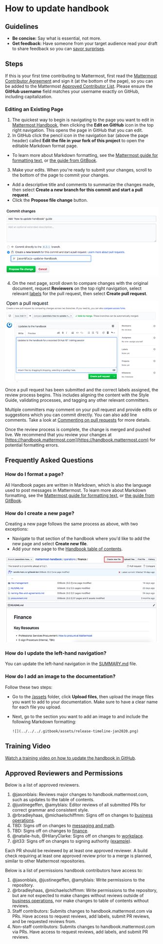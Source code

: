# How to update handbook

## Guidelines

* **Be concise:** Say what is essential, not more. 
* **Get feedback:** Have someone from your target audience read your draft to share feedback so you can [savor surprises](../about-mattermost/mindsets.md#savor-surprises).

## Steps

If this is your first time contributing to Mattermost, first read the [Mattermost Contributor Agreement](https://www.mattermost.org/mattermost-contributor-agreement/) and sign it \(at the bottom of the page\), so you can be added to the Mattermost [Approved Contributor List](https://docs.google.com/spreadsheets/d/1NTCeG-iL_VS9bFqtmHSfwETo5f-8MQ7oMDE5IUYJi_Y/pubhtml?gid=0&single=true). Please ensure the **GitHub username** field matches your username exactly on GitHub, including capitalization.

### Editing an Existing Page

1. The quickest way to begin is navigating to the page you want to edit in [Mattermost Handbook](https://handbook.mattermost.com/), then clicking the **Edit on GitHub** icon in the top right navigation. This opens the page in GitHub that you can edit.
2. In GitHub click the pencil icon in the navigation bar (above the page header) called **Edit the file in your fork of this project** to open the editable Markdown format page. 
- To learn more about Markdown formatting, see the [Mattermost guide for formatting text](https://docs.mattermost.com/help/messaging/formatting-text.html), or [the guide from GitBook](https://docs.gitbook.com/editing-content/markdown).
3. Make your edits. When you're ready to submit your changes, scroll to the bottom of the page to commit your changes.

* Add a descriptive title and comments to summarize the changes made, then select **Create a new branch for this commit and start a pull request**.
* Click the **Propose file change** button.

![](../../.gitbook/assets/how-to-update-handbook-commit-changes.png)

4. On the next page, scroll down to compare changes with the original document, request **Reviewers** on the top right navigation, select relevant [labels](https://developers.mattermost.com/contribute/getting-started/labels/) for the pull request, then select **Create pull request**.

![](../../.gitbook/assets/how-to-update-handbook-create-new-pull-request.png)

Once a pull request has been submitted and the correct labels assigned, the review process begins. This includes aligning the content with the Style Guide, validating processes, and tagging any other relevant committers.

Multiple committers may comment on your pull request and provide edits or suggestions which you can commit directly. You can also add line comments. Take a look at [Commenting on pull requests](https://help.github.com/en/github/collaborating-with-issues-and-pull-requests/commenting-on-a-pull-request) for more details.

Once the review process is complete, the change is merged and pushed live. We recommend that you review your changes at [https://handbook.mattermost.com](https://handbook.mattermost.com) for potential formatting errors.

## Frequently Asked Questions

### How do I format a page?

All Handbook pages are written in Markdown, which is also the language used to post messages in Mattermost. To learn more about Markdown formatting, see the [Mattermost guide for formatting text](https://docs.mattermost.com/help/messaging/formatting-text.html), or [the guide from GitBook](https://docs.gitbook.com/editing-content/markdown).

### How do I create a new page?

Creating a new page follows the same process as above, with two exceptions:

* Navigate to that section of the handbook where you'd like to add the new page and select **Create new file**.
* Add your new page to the [Handbook table of contents](https://github.com/mattermost/mattermost-handbook/blob/0.2.1/SUMMARY.md).

![](../../.gitbook/assets/how-to-update-handbook-create-new-file.png)

### How do I update the left-hand navigation?

You can update the left-hand navigation in the [SUMMARY.md](https://github.com/mattermost/mattermost-handbook/blob/0.2.1/SUMMARY.md) file.

### How do I add an image to the documentation?

Follow these two steps:

* Go to the [/assets](https://github.com/mattermost/mattermost-handbook/tree/0.2.1/.gitbook/assets) folder, click **Upload files**, then upload the image files you want to add to your documentation. Make sure to have a clear name for each file you upload.
* Next, go to the section you want to add an image to and include the following Markdown formatting:

  ```text
  ![](../../../.gitbook/assets/release-timeline-jan2020.png)
  ```

## Training Video

[Watch a training video on how to update the handbook in GitHub](https://drive.google.com/file/d/1AOI8H-oe2u1JW6oOA4nPPTSbGnK3Xuq1/view?usp=sharing).

## Approved Reviewers and Permissions

Below is a list of approved reviewers.

1. @jasonblais: Reviews major changes to handbook.mattermost.com, such as updates to the table of contents.
2. @justinegeffen, @amyblais: Editor reviews of all submitted PRs for correct grammar and consistent style.
3. @rbradleyhaas, @michaelschiffmm: Signs off on changes to [business operations](https://handbook.mattermost.com/operations/business-operations).
3. TBD: Signs off on changes to [messaging and math](https://handbook.mattermost.com/operations/messaging-and-math).
4. TBD: Signs off on changes to [finance](https://handbook.mattermost.com/operations/finance).
5. @natalie-hub, @HilaryClarke: Signs off on changes to [workplace](https://handbook.mattermost.com/operations/workplace).
6. @it33: Signs off on changes to signing authority ([example](https://github.com/mattermost/mattermost-handbook/pull/60)).

Each PR should be reviewed by at least one approved reviewer. A build check requiring at least one approved review prior to a merge is planned, similar to other Mattermost repositories.

Below is a list of permissions handbook contributors have access to:

1. @jasonblais, @justinegeffen, @amyblais: Write permissions to the repository.
2. @rbradleyhaas, @michaelschiffmm: Write permissions to the repository, but are not expected to make changes without reviews outside of [business operations](https://handbook.mattermost.com/operations/business-operations), nor make changes to table of contents without reviews. 
4. Staff contributors: Submits changes to handbook.mattermost.com via PRs. Have access to request reviews, add labels, submit PR reviews, and be requested reviews from.
5. Non-staff contributors: Submits changes to handbook.mattermost.com via PRs. Have access to request reviews, add labels, and submit PR reviews.
